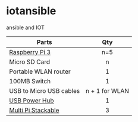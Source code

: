 # iotansible
ansible and IOT

| Parts        | Qty           | 
| ------------- |:-------------:|
| [Raspberry Pi 3](http://au.element14.com/buy-raspberry-pi?rd=raspberry+pi+3)|n=5|
| Micro SD Card      | n      | 
| Portable WLAN router | 1     |
| 100MB Switch | 1      |
| USB to Micro USB cables | n + 1 for WLAN |
| [USB Power Hub](https://www.cablegeek.com.au/shop/power/desktop-chargers/anker-powerport-6-port-60w-usb-charger-au-version/?attribute_pa_colour=black&attribute_pa_packaging-type=premium&gclid=CjwKEAjwpdnJBRC4hcTFtc6fwEkSJABwupNi1fitDS8tOdTiM_sb5RR-esVWkm5S3d-c7vW3M_scjBoCRTfw_wcB) | 1 |
| [Multi Pi Stackable](https://www.modmypi.com/raspberry-pi/cases/multi-pi-stacker/multi-pi-stackable-raspberry-pi-case/) | 3 | 
